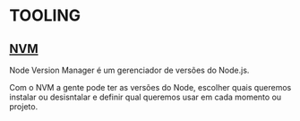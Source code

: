 # TOOLING
## [NVM](https://github.com/nvm-sh/nvm "Repositorio do NVM no Github")

Node Version Manager é um gerenciador de versões do Node.js. 

Com o NVM a gente pode ter as versões do Node, escolher quais queremos instalar ou desisntalar e definir qual queremos usar em cada momento ou projeto.

